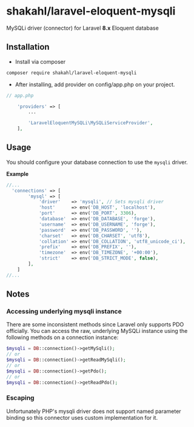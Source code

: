 # shakahl/laravel-eloquent-mysqli
MySQLi driver (connector) for Laravel **8.x** Eloquent database

## Installation

- Install via composer

```sh
composer require shakahl/laravel-eloquent-mysqli
```

- After installing, add provider on config/app.php on your project.

```php
// app.php

    'providers' => [
        ...

        'LaravelEloquentMySQLi\MySQLiServiceProvider',
    ],
```

## Usage

You should configure your database connection to use the ```mysqli``` driver.

**Example**
```php
//...
  'connections' => [
        'mysql' => [
            'driver'    => 'mysqli', // Sets mysqli driver
            'host'      => env('DB_HOST', 'localhost'),
            'port'      => env('DB_PORT', 3306),
            'database'  => env('DB_DATABASE', 'forge'),
            'username'  => env('DB_USERNAME', 'forge'),
            'password'  => env('DB_PASSWORD', ''),
            'charset'   => env('DB_CHARSET', 'utf8'),
            'collation' => env('DB_COLLATION', 'utf8_unicode_ci'),
            'prefix'    => env('DB_PREFIX', ''),
            'timezone'  => env('DB_TIMEZONE', '+00:00'),
            'strict'    => env('DB_STRICT_MODE', false),
        ],
    ]
//...
```

## Notes

### Accessing underlying mysqli instance
There are some inconsistent methods since Laravel only supports PDO officially.
You can access the raw, underlying MySQLi instance using the following methods on a connection instance:

```php
$mysqli = DB::connection()->getMySqli();
// or
$mysqli = DB::connection()->getReadMySqli();
// or
$mysqli = DB::connection()->getPdo();
// or
$mysqli = DB::connection()->getReadPdo();
```

### Escaping

Unfortunately PHP's mysqli driver does not support named parameter binding so this connector uses custom implementation for it.

